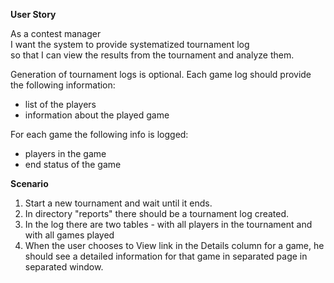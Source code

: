 **User Story**

As a contest manager<br />
I want the system to provide systematized tournament log<br />
so that I can view the results from the tournament and analyze them.<br />

Generation of tournament logs is optional. Each game log should provide the following information:
  * list of the players
  * information about the played game

For each game the following info is logged:
  * players in the game
  * end status of the game

**Scenario**

  1. Start a new tournament and wait until it ends.
  1. In directory "reports" there should be a tournament log created.
  1. In the log there are two tables - with all players in the tournament and with all games played
  1. When the user chooses to View link in the Details column for a game, he should see a detailed information for that game in separated page in separated window.
